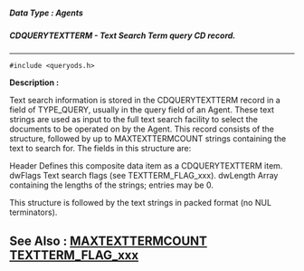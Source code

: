 ##### Data Type : Agents
##### CDQUERYTEXTTERM - Text Search Term query CD record.
---
```
#include <queryods.h>
```
**Description :**

Text search information is stored in the CDQUERYTEXTTERM record in a field of 
TYPE_QUERY, usually in the query field of an Agent.  These text strings are 
used as input to the full text search facility to select the documents to be 
operated on by the Agent.  This record consists of the structure, followed by 
up to MAXTEXTTERMCOUNT strings containing the text to search for.  The fields 
in this structure are:

Header Defines this composite data item as a CDQUERYTEXTTERM item.
dwFlags Text search flags (see TEXTTERM_FLAG_xxx).
dwLength Array containing the lengths of the strings;  entries may be 0.

This structure is followed by the text strings in packed format (no NUL 
terminators).

**See Also :**
[MAXTEXTTERMCOUNT](/domino-c-api-docs/reference/Symb/MAXTEXTTERMCOUNT)
[TEXTTERM_FLAG_xxx](/domino-c-api-docs/reference/Symb/TEXTTERM_FLAG_xxx)
---
